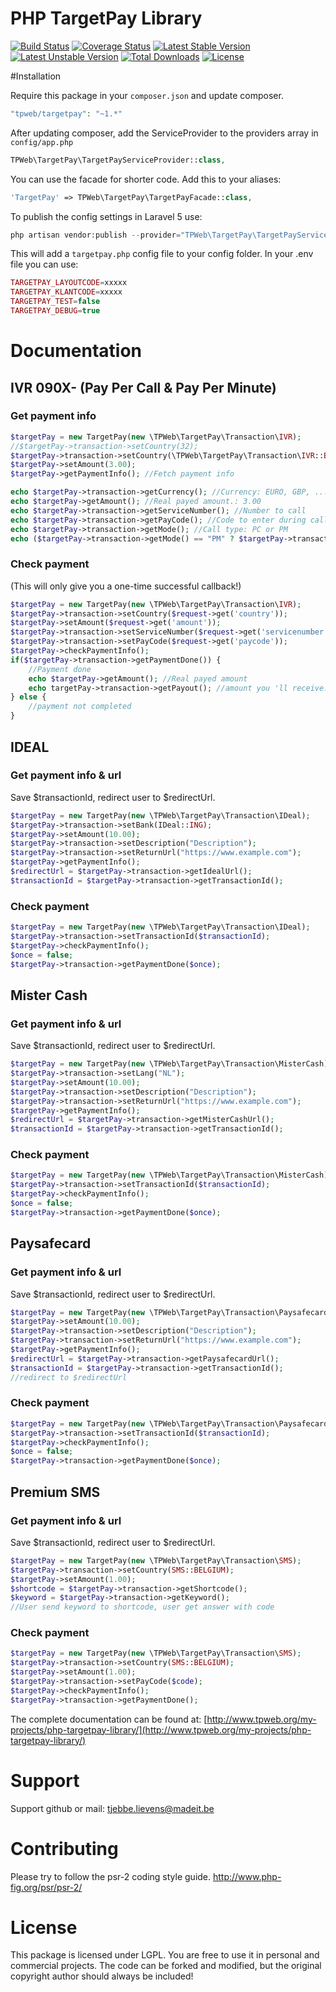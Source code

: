 # PHP TargetPay Library
[![Build Status](https://travis-ci.org/TPWeb/targetpay.svg?branch=master)](https://travis-ci.org/TPWeb/targetpay)
[![Coverage Status](https://coveralls.io/repos/github/TPWeb/targetpay/badge.svg?branch=master)](https://coveralls.io/github/TPWeb/targetpay?branch=master)
[![Latest Stable Version](https://poser.pugx.org/tpweb/targetpay/v/stable.svg)](https://packagist.org/packages/tpweb/targetpay)
[![Latest Unstable Version](https://poser.pugx.org/tpweb/targetpay/v/unstable.svg)](https://packagist.org/packages/tpweb/targetpay)
[![Total Downloads](https://poser.pugx.org/tpweb/targetpay/d/total.svg)](https://packagist.org/packages/tpweb/targetpay)
[![License](https://poser.pugx.org/tpweb/targetpay/license.svg)](https://packagist.org/packages/tpweb/targetpay)

#Installation

Require this package in your `composer.json` and update composer.

```php
"tpweb/targetpay": "~1.*"
```

After updating composer, add the ServiceProvider to the providers array in `config/app.php`

```php
TPWeb\TargetPay\TargetPayServiceProvider::class,
```

You can use the facade for shorter code. Add this to your aliases:

```php
'TargetPay' => TPWeb\TargetPay\TargetPayFacade::class,
```

To publish the config settings in Laravel 5 use:

```php
php artisan vendor:publish --provider="TPWeb\TargetPay\TargetPayServiceProvider"
```

This will add a `targetpay.php` config file to your config folder. In your .env file you can use:
```php
TARGETPAY_LAYOUTCODE=xxxxx
TARGETPAY_KLANTCODE=xxxxx
TARGETPAY_TEST=false
TARGETPAY_DEBUG=true
```

# Documentation
## IVR 090X- (Pay Per Call & Pay Per Minute)
### Get payment info
```php
$targetPay = new TargetPay(new \TPWeb\TargetPay\Transaction\IVR);
//$targetPay->transaction->setCountry(32);
$targetPay->transaction->setCountry(\TPWeb\TargetPay\Transaction\IVR::BELGIUM);
$targetPay->setAmount(3.00);
$targetPay->getPaymentInfo(); //Fetch payment info

echo $targetPay->transaction->getCurrency(); //Currency: EURO, GBP, ...
echo $targetPay->getAmount(); //Real payed amount.: 3.00
echo $targetPay->transaction->getServiceNumber(); //Number to call
echo $targetPay->transaction->getPayCode(); //Code to enter during call
echo $targetPay->transaction->getMode(); //Call type: PC or PM
echo ($targetPay->transaction->getMode() == "PM" ? $targetPay->transaction->getDuration() . "s" : ""); //duration in seconds
```
### Check payment
(This will only give you a one-time successful callback!)
```php
$targetPay = new TargetPay(new \TPWeb\TargetPay\Transaction\IVR);
$targetPay->transaction->setCountry($request->get('country'));
$targetPay->setAmount($request->get('amount'));
$targetPay->transaction->setServiceNumber($request->get('servicenumber'));
$targetPay->transaction->setPayCode($request->get('paycode'));
$targetPay->checkPaymentInfo();
if($targetPay->transaction->getPaymentDone()) {
    //Payment done
    echo $targetPay->getAmount(); //Real payed amount
    echo targetPay->transaction->getPayout(); //amount you 'll receive.
} else {
    //payment not completed
}
```

## IDEAL
### Get payment info & url
Save $transactionId, redirect user to $redirectUrl.
```php
$targetPay = new TargetPay(new \TPWeb\TargetPay\Transaction\IDeal);
$targetPay->transaction->setBank(IDeal::ING);
$targetPay->setAmount(10.00);
$targetPay->transaction->setDescription("Description");
$targetPay->transaction->setReturnUrl("https://www.example.com");
$targetPay->getPaymentInfo();
$redirectUrl = $targetPay->transaction->getIdealUrl();
$transactionId = $targetPay->transaction->getTransactionId();
```

### Check payment 
```php
$targetPay = new TargetPay(new \TPWeb\TargetPay\Transaction\IDeal);
$targetPay->transaction->setTransactionId($transactionId);
$targetPay->checkPaymentInfo();
$once = false;
$targetPay->transaction->getPaymentDone($once);
```    

## Mister Cash
### Get payment info & url
Save $transactionId, redirect user to $redirectUrl.
```php
$targetPay = new TargetPay(new \TPWeb\TargetPay\Transaction\MisterCash);
$targetPay->transaction->setLang("NL");
$targetPay->setAmount(10.00);
$targetPay->transaction->setDescription("Description");
$targetPay->transaction->setReturnUrl("https://www.example.com");
$targetPay->getPaymentInfo();
$redirectUrl = $targetPay->transaction->getMisterCashUrl();
$transactionId = $targetPay->transaction->getTransactionId();
```

### Check payment 
```php
$targetPay = new TargetPay(new \TPWeb\TargetPay\Transaction\MisterCash);
$targetPay->transaction->setTransactionId($transactionId);
$targetPay->checkPaymentInfo();
$once = false;
$targetPay->transaction->getPaymentDone($once);
```    

## Paysafecard
### Get payment info & url
Save $transactionId, redirect user to $redirectUrl.
```php
$targetPay = new TargetPay(new \TPWeb\TargetPay\Transaction\Paysafecard);
$targetPay->setAmount(10.00);
$targetPay->transaction->setDescription("Description");
$targetPay->transaction->setReturnUrl("https://www.example.com");
$targetPay->getPaymentInfo();
$redirectUrl = $targetPay->transaction->getPaysafecardUrl();
$transactionId = $targetPay->transaction->getTransactionId();
//redirect to $redirectUrl
```

### Check payment 
```php
$targetPay = new TargetPay(new \TPWeb\TargetPay\Transaction\Paysafecard);
$targetPay->transaction->setTransactionId($transactionId);
$targetPay->checkPaymentInfo();
$once = false;
$targetPay->transaction->getPaymentDone($once);
```    

## Premium SMS
### Get payment info & url
Save $transactionId, redirect user to $redirectUrl.
```php
$targetPay = new TargetPay(new \TPWeb\TargetPay\Transaction\SMS);
$targetPay->transaction->setCountry(SMS::BELGIUM);
$targetPay->setAmount(1.00);
$shortcode = $targetPay->transaction->getShortcode();
$keyword = $targetPay->transaction->getKeyword();
//User send keyword to shortcode, user get answer with code
```

### Check payment 
```php
$targetPay = new TargetPay(new \TPWeb\TargetPay\Transaction\SMS);
$targetPay->transaction->setCountry(SMS::BELGIUM);
$targetPay->setAmount(1.00);
$targetPay->transaction->setPayCode($code);
$targetPay->checkPaymentInfo();
$targetPay->transaction->getPaymentDone();
```    

The complete documentation can be found at: [http://www.tpweb.org/my-projects/php-targetpay-library/](http://www.tpweb.org/my-projects/php-targetpay-library/)

# Support

Support github or mail: tjebbe.lievens@madeit.be

# Contributing

Please try to follow the psr-2 coding style guide. http://www.php-fig.org/psr/psr-2/

# License

This package is licensed under LGPL. You are free to use it in personal and commercial projects. The code can be forked and modified, but the original copyright author should always be included!
